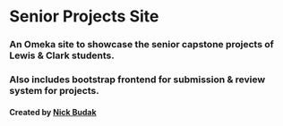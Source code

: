 # Senior Projects Site
### An Omeka site to showcase the senior capstone projects of Lewis &amp; Clark students.
### Also includes bootstrap frontend for submission & review system for projects.
#### Created by [Nick Budak](http://github.com/thatbudakguy)
